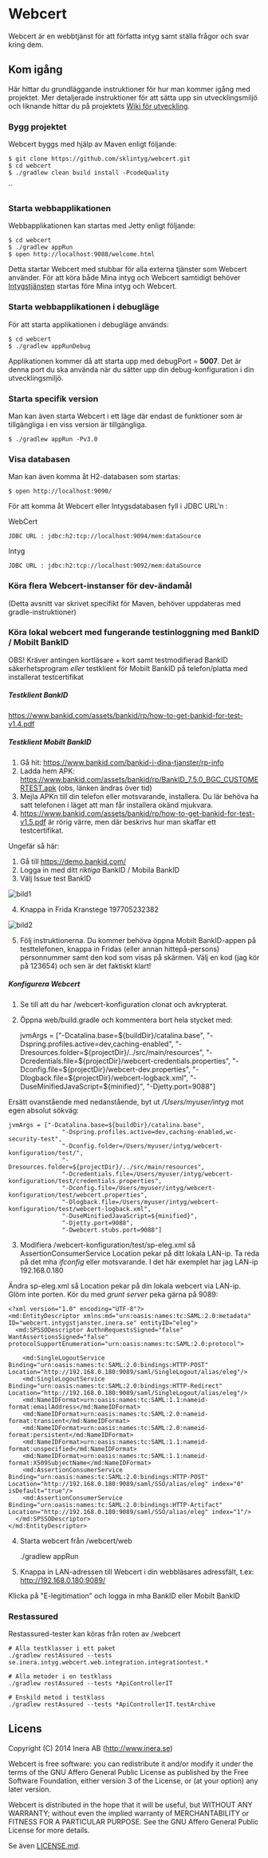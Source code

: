 # Webcert
Webcert är en webbtjänst för att författa intyg samt ställa frågor och svar kring dem.

## Kom igång
Här hittar du grundläggande instruktioner för hur man kommer igång med projektet. Mer detaljerade instruktioner för att sätta upp sin utvecklingsmiljö och liknande hittar du på projektets [Wiki för utveckling](https://github.com/sklintyg/common/wiki).

### Bygg projektet
Webcert byggs med hjälp av Maven enligt följande:

    $ git clone https://github.com/sklintyg/webcert.git
    $ cd webcert
    $ ./gradlew clean build install -PcodeQuality
``

### Starta webbapplikationen
Webbapplikationen kan startas med Jetty enligt följande:

    $ cd webcert
    $ ./gradlew appRun
    $ open http://localhost:9088/welcome.html

Detta startar Webcert med stubbar för alla externa tjänster som Webcert använder. För att köra både Mina intyg och Webcert samtidigt behöver [Intygstjänsten](https://github.com/sklintyg/intygstjanst) startas före Mina intyg och Webcert.

### Starta webbapplikationen i debugläge
För att starta applikationen i debugläge används:

    $ cd webcert
    $ ./gradlew appRunDebug
    
Applikationen kommer då att starta upp med debugPort = **5007**. Det är denna port du ska använda när du sätter upp din 
debug-konfiguration i din utvecklingsmiljö.

### Starta specifik version
Man kan även starta Webcert i ett läge där endast de funktioner som är tillgängliga i en viss version är tillgängliga.

    $ ./gradlew appRun -Pv3.0

### Visa databasen
Man kan även komma åt H2-databasen som startas:

    $ open http://localhost:9090/

För att komma åt Webcert eller Intygsdatabasen fyll i JDBC URL'n :

WebCert 

    JDBC URL : jdbc:h2:tcp://localhost:9094/mem:dataSource

Intyg

    JDBC URL : jdbc:h2:tcp://localhost:9092/mem:dataSource

### Köra flera Webcert-instanser för dev-ändamål
(Detta avsnitt var skrivet specifikt för Maven, behöver uppdateras med gradle-instruktioner)

### Köra lokal webcert med fungerande testinloggning med BankID / Mobilt BankID
OBS! Kräver antingen kortläsare + kort samt testmodifierad BankID säkerhetsprogram _eller_ testklient för Mobilt BankID på telefon/platta med installerat testcertifikat

##### Testklient BankID
https://www.bankid.com/assets/bankid/rp/how-to-get-bankid-for-test-v1.4.pdf

##### Testklient Mobilt BankID
1. Gå hit: https://www.bankid.com/bankid-i-dina-tjanster/rp-info
2. Ladda hem APK: https://www.bankid.com/assets/bankid/rp/BankID_7.5.0_BGC_CUSTOMERTEST.apk (obs, länken ändras över tid)
3. Mejla APKn till din telefon eller motsvarande, installera. Du lär behöva ha satt telefonen i läget att man får installera okänd mjukvara.
4. https://www.bankid.com/assets/bankid/rp/how-to-get-bankid-for-test-v1.5.pdf är rörig värre, men där beskrivs hur man skaffar ett testcertifikat.

Ungefär så här:

1. Gå till https://demo.bankid.com/
2. Logga in med ditt _riktiga_ BankID / Mobila BankID
3. Välj Issue test BankID

![bild1](docs/images/bankid1.png)

4. Knappa in Frida Kranstege 197705232382

![bild2](docs/images/bankid2.png)

5. Följ instruktionerna. Du kommer behöva öppna Mobilt BankID-appen på testtelefonen, knappa in Fridas (eller annan hittepå-persons) personnummer samt den kod som visas på skärmen. Välj en kod (jag kör på 123654) och sen är det faktiskt klart!

##### Konfigurera Webcert

1. Se till att du har /webcert-konfiguration clonat och avkrypterat.

2. Öppna web/build.gradle och kommentera bort hela stycket med:

    jvmArgs = ["-Dcatalina.base=${buildDir}/catalina.base",
                   "-Dspring.profiles.active=dev,caching-enabled",
                   "-Dresources.folder=${projectDir}/../src/main/resources",
                   "-Dcredentials.file=${projectDir}/webcert-credentials.properties",
                   "-Dconfig.file=${projectDir}/webcert-dev.properties",
                   "-Dlogback.file=${projectDir}/webcert-logback.xml",
                   "-DuseMinifiedJavaScript=${minified}",
                   "-Djetty.port=9088"]
                   
Ersätt ovanstående med nedanstående, byt ut _/Users/myuser/intyg_ mot egen absolut sökväg:

    jvmArgs = ["-Dcatalina.base=${buildDir}/catalina.base",
                   "-Dspring.profiles.active=dev,caching-enabled,wc-security-test",
                   "-Dconfig.folder=/Users/myuser/intyg/webcert-konfiguration/test/",
                   "-Dresources.folder=${projectDir}/../src/main/resources",
                   "-Dcredentials.file=/Users/myuser/intyg/webcert-konfiguration/test/credentials.properties",
                   "-Dconfig.file=/Users/myuser/intyg/webcert-konfiguration/test/webcert.properties",
                   "-Dlogback.file=/Users/myuser/intyg/webcert-konfiguration/test/webcert-logback.xml",
                   "-DuseMinifiedJavaScript=${minified}",
                   "-Djetty.port=9088",
                   "-Dwebcert.stubs.port=9088"]
                   
3. Modifiera /webcert-konfiguration/test/sp-eleg.xml så AssertionConsumerService Location pekar på ditt lokala LAN-ip. Ta reda på det mha _ifconfig_ eller motsvarande. I det här exemplet har jag LAN-ip 192.168.0.180

Ändra sp-eleg.xml så Location pekar på din lokala webcert via LAN-ip. Glöm inte porten. Kör du med _grunt server_ peka gärna på 9089:

    <?xml version="1.0" encoding="UTF-8"?>
    <md:EntityDescriptor xmlns:md="urn:oasis:names:tc:SAML:2.0:metadata" ID="webcert.intygstjanster.inera.se" entityID="eleg">
      <md:SPSSODescriptor AuthnRequestsSigned="false" WantAssertionsSigned="false" protocolSupportEnumeration="urn:oasis:names:tc:SAML:2.0:protocol">
    
        <md:SingleLogoutService Binding="urn:oasis:names:tc:SAML:2.0:bindings:HTTP-POST" Location="http://192.168.0.180:9089/saml/SingleLogout/alias/eleg"/>
        <md:SingleLogoutService Binding="urn:oasis:names:tc:SAML:2.0:bindings:HTTP-Redirect" Location="http://192.168.0.180:9089/saml/SingleLogout/alias/eleg"/>
        <md:NameIDFormat>urn:oasis:names:tc:SAML:1.1:nameid-format:emailAddress</md:NameIDFormat>
        <md:NameIDFormat>urn:oasis:names:tc:SAML:2.0:nameid-format:transient</md:NameIDFormat>
        <md:NameIDFormat>urn:oasis:names:tc:SAML:2.0:nameid-format:persistent</md:NameIDFormat>
        <md:NameIDFormat>urn:oasis:names:tc:SAML:1.1:nameid-format:unspecified</md:NameIDFormat>
        <md:NameIDFormat>urn:oasis:names:tc:SAML:1.1:nameid-format:X509SubjectName</md:NameIDFormat>
        <md:AssertionConsumerService Binding="urn:oasis:names:tc:SAML:2.0:bindings:HTTP-POST" Location="http://192.168.0.180:9089/saml/SSO/alias/eleg" index="0" isDefault="true"/>
        <md:AssertionConsumerService Binding="urn:oasis:names:tc:SAML:2.0:bindings:HTTP-Artifact" Location="http://192.168.0.180:9089/saml/SSO/alias/eleg" index="1"/>
      </md:SPSSODescriptor>
    </md:EntityDescriptor>
    
4. Starta webcert från /webcert/web

    ./gradlew appRun
    
5. Knappa in LAN-adressen till Webcert i din webbläsares adressfält, t.ex: http://192.168.0.180:9089/

Klicka på "E-legitimation" och logga in mha BankID eller Mobilt BankID

### Restassured

Restassured-tester kan köras från roten av /webcert

    # Alla testklasser i ett paket
    ./gradlew restAssured --tests se.inera.intyg.webcert.web.integration.integrationtest.*
    
    # Alla metoder i en testklass
    ./gradlew restAssured --tests *ApiControllerIT
    
    # Enskild metod i testklass
    ./gradlew restAssured --tests *ApiControllerIT.testArchive

## Licens
Copyright (C) 2014 Inera AB (http://www.inera.se)

Webcert is free software: you can redistribute it and/or modify it under the terms of the GNU Affero General Public License as published by the Free Software Foundation, either version 3 of the License, or (at your option) any later version.

Webcert is distributed in the hope that it will be useful, but WITHOUT ANY WARRANTY; without even the implied warranty of MERCHANTABILITY or FITNESS FOR A PARTICULAR PURPOSE.  See the GNU Affero General Public License for more details.

Se även [LICENSE.md](https://github.com/sklintyg/common/blob/master/LICENSE.md).
